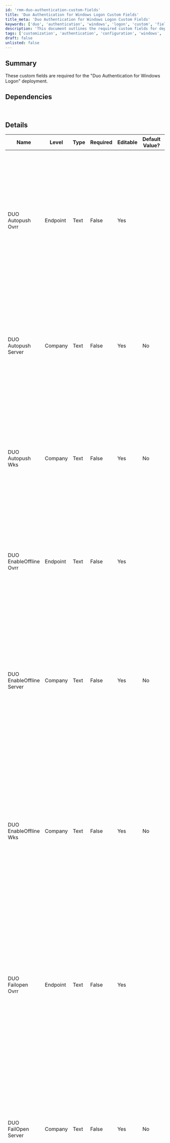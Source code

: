 ```yaml
---
id: 'rmm-duo-authentication-custom-fields'
title: 'Duo Authentication for Windows Logon Custom Fields'
title_meta: 'Duo Authentication for Windows Logon Custom Fields'
keywords: ['duo', 'authentication', 'windows', 'logon', 'custom', 'fields']
description: 'This document outlines the required custom fields for deploying Duo Authentication for Windows Logon, detailing their configurations, dependencies, and steps to create them within the system.'
tags: ['customization', 'authentication', 'configuration', 'windows', 'security']
draft: false
unlisted: false
---
```

## Summary

These custom fields are required for the "Duo Authentication for Windows Logon" deployment.

## Dependencies

<br>

## Details

| Name                        | Level    | Type  | Required | Editable | Default Value? | Description                                                                                                                                                                                                                     |
|-----------------------------|----------|-------|----------|----------|----------------|---------------------------------------------------------------------------------------------------------------------------------------------------------------------------------------------------------------------------------|
| DUO Autopush Ovrr          | Endpoint | Text  | False    | Yes      | <Blank>        | If set to "Yes," this option will automatically send a push request to the endpoint when the user attempts to log in. The default value is blank, requiring the user to request the push manually. Note: It overrides the company's custom field value. |
| DUO Autopush Server        | Company  | Text  | False    | Yes      | No             | If set to "Yes," this option automatically sends a push request to the company servers when the user attempts to log in. The default value is No, requiring the user to request the push manually.                                 |
| DUO Autopush Wks           | Company  | Text  | False    | Yes      | No             | If set to "Yes," this option will automatically send a push request to the company workstations when the user attempts to log in. The default value is No, requiring the user to request the push manually.                       |
| DUO EnableOffline Ovrr     | Endpoint | Text  | False    | Yes      | <Blank>        | If set to "Yes", it will control whether offline access is permitted on the endpoint. Note: The default value is blank. It overrides the company's custom field value.                                                              |
| DUO EnableOffline Server    | Company  | Text  | False    | Yes      | No             | If set to "Yes", it will control whether offline access is permitted on servers. In the context of Duo, offline access allows users to authenticate without a real-time connection to Duo’s service, usually by using previously generated passcodes or other offline authentication methods. |
| DUO EnableOffline Wks      | Company  | Text  | False    | Yes      | No             | If set to "Yes", it will control whether offline access is permitted on workstations. In the context of Duo, offline access allows users to authenticate without a real-time connection to Duo’s service, usually by using previously generated passcodes or other offline authentication methods. |
| DUO Failopen Ovrr         | Endpoint | Text  | False    | Yes      | <Blank>        | This determines the behavior when Duo’s service cannot be reached. If set to "Yes", the system will allow the user to log in to the endpoint (fail open). If set to No or left blank, the system will deny access (fail closed). Note: It overrides the company's custom field value. |
| DUO FailOpen Server        | Company  | Text  | False    | Yes      | No             | This determines the behavior when Duo’s service cannot be reached. If set to "Yes", the system will allow the user to log in on company servers (fail open). If set to No or left blank, the system will deny access (fail closed). The default is to fail to open. |
| DUO FailOpen Wks          | Company  | Text  | False    | Yes      | No             | This determines the behavior when Duo’s service cannot be reached. If set to "Yes", the system will allow the user to log in on company workstations (fail open). If set to No or left blank, the system will deny access (fail closed). The default is to fail to open. |
| DUO RDPOnly Ovrr          | Endpoint | Text  | False    | Yes      | <Blank>        | When set to "Yes", Duo authentication is required only for remote logins via RDP on the endpoint. The default is blank, meaning Duo protects both. Note: It overrides the company's custom field value.                           |
| DUO RDPOnly Server         | Company  | Text  | False    | Yes      | No             | When set to "Yes", Duo authentication is required only for remote logins via RDP on company servers. If set to No or left blank, Duo authentication is required for both console and RDP logins. The default is No, meaning Duo protects both. |
| DUO RDPOnly Wks           | Company  | Text  | False    | Yes      | No             | When set to "Yes", Duo authentication is required only for remote logins via RDP on company workstations. If set to No or left blank, Duo authentication is required for both console and RDP logins. The default is No, meaning Duo protects both. |
| DUO SmartCard Ovrr        | Endpoint | Text  | False    | Yes      | <Blank>        | If set to "Yes", it allows smart card login as an alternative to Duo authentication on the endpoint. The default is blank, which does not allow smart card login without Duo approval. Note: It overrides the company's custom field value. |
| DUO Smartcard Server       | Company  | Text  | False    | Yes      | No             | If set to "Yes", it allows smart card login as an alternative to Duo authentication on company servers. If set to No or left blank, it disables the Windows smart card provider. The default is No, which does not allow smart card login without Duo approval. |
| DUO Smartcard Wks         | Company  | Text  | False    | Yes      | No             | If set to "Yes", it allows smart card login as an alternative to Duo authentication on company workstations. If set to No or left blank, it disables the Windows smart card provider. The default is No, which does not allow smart card login without Duo approval. |
| DUO Windows Login Host     | Company  | Text  | True     | Yes      | <Blank>        | HOST Key for Duo Deployment                                                                                                                                                                                                         |
| Duo Windows Login IKEY     | Company  | Text  | True     | Yes      | <Blank>        | IKEY Key for Duo Deployment                                                                                                                                                                                                         |
| Duo Windows Login SKEY     | Company  | Text  | True     | Yes      | <Blank>        | SKEY Key for Duo Deployment                                                                                                                                                                                                         |
| Duo Deployment             | Company  | Flag  | False    | Yes      | No             | If this checkbox is set then the agents of the company will be added to the group for the DUO deployment. Note: Any agent with the "DUO Deployment Exclude" custom field selected will be excluded.                             |
| Duo Deployment Exclude     | Endpoint | Flag  | False    | Yes      | No             | If this checkbox is set then the agent will be excluded from the group for the DUO deployment.                                                                                                                                   |
| DUO Deployment Result      | Endpoint | Text  | False    | No       | <Blank>        | This stores the DUO Deployment result of "Success" or "Failure" based on the script "DUO Install & Upgrade - Latest Version" result.                                                                                          |

## Steps to Create Custom Fields

1. Go to Settings > Custom Fields  
   ![Step 1](../../../static/img/Duo-Authentication-for-Windows-Logon-Deployment/image_1.png)

2. Click Add option  
   ![Step 2](../../../static/img/Duo-Authentication-for-Windows-Logon-Deployment/image_2.png)

3. Create Custom Field  
   Provide Name: DUO Windows Login Host  
   Select Level: Company  
   ![Step 3](../../../static/img/Duo-Authentication-for-Windows-Logon-Deployment/image_3.png)  
   Then check the Type option:  
   Type: Text Box  
   ![Step 3 Type](../../../static/img/Duo-Authentication-for-Windows-Logon-Deployment/image_4.png)  
   Then Provide Default Value and Description:  
   Default:  
   Description: HOST for Duo Deployment  
   Editable: Yes  
   ![Step 3 Default Value](../../../static/img/Duo-Authentication-for-Windows-Logon-Deployment/image_5.png)  
   Note: Description is mandatory to be filled and it doesn't accept **'NEW LINE'**. Write everything in one phrase to describe the detail of the custom field.

4. Please follow the same step to create other custom fields.




